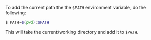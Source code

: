 To add the current path the the `$PATH` environment variable, do the following:

```bash
$ PATH=$(pwd):$PATH
```

This will take the current/working directory and add it to `$PATH`.